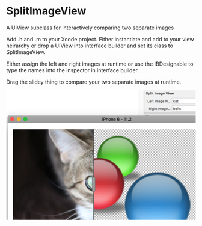 # SplitImageView
A UIView subclass for interactively comparing two separate images

Add .h and .m to your Xcode project. Either instantiate and add to your view heirarchy or drop a UIView into interface builder and set its class to SplitImageView.

Either assign the left and right images at runtime or use the IBDesignable to type the names into the inspector in interface builder.

Drag the slidey thing to compare your two separate images at runtime.

![example](https://raw.githubusercontent.com/jmenter/SplitImageView/master/example.png)
